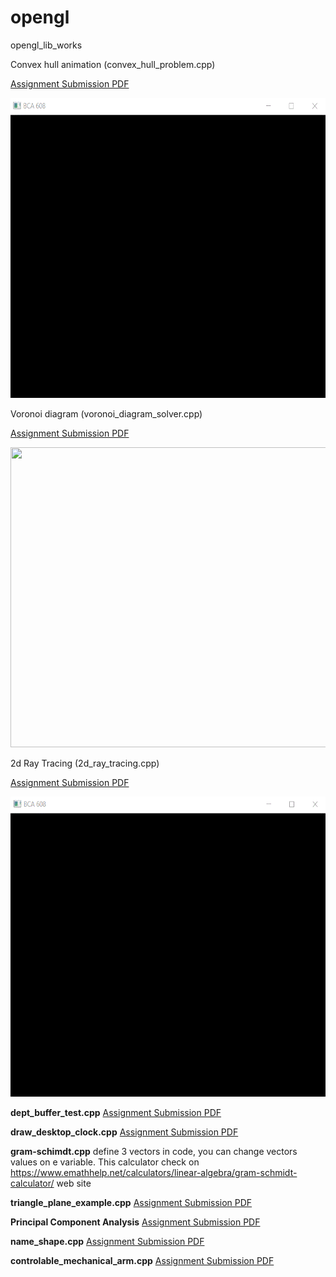 # opengl

opengl_lib_works

Convex hull animation (convex_hull_problem.cpp)

[Assignment Submission PDF](https://github.com/caginagirdemir/opengl/blob/master/pdf_files/report_convexhull.pdf)

<img src="img/convex_hull.gif" width="640" height="480" />

Voronoi diagram (voronoi_diagram_solver.cpp)

[Assignment Submission PDF](https://github.com/caginagirdemir/opengl/blob/master/pdf_files/voronoi_diagram.pdf)

<img src="img/voronoi_diagram.gif" width="640" height="480" />

2d Ray Tracing (2d_ray_tracing.cpp)

 [Assignment Submission PDF](https://github.com/caginagirdemir/opengl/blob/master/pdf_files/rapor_2d_ray_tracing.pdf)

<img src="img/light_scatter.gif" width="640" height="480" />

**dept_buffer_test.cpp** [Assignment Submission PDF](https://github.com/caginagirdemir/opengl/blob/master/pdf_files/dept_buffer_test.pdf)

**draw_desktop_clock.cpp** [Assignment Submission PDF](https://github.com/caginagirdemir/opengl/blob/master/pdf_files/draw_desktop_clock.pdf)


**gram-schimdt.cpp** define 3 vectors in code, you can change vectors values on e variable. This calculator check on https://www.emathhelp.net/calculators/linear-algebra/gram-schmidt-calculator/ web site


**triangle_plane_example.cpp** [Assignment Submission PDF](https://github.com/caginagirdemir/opengl/blob/master/pdf_files/triangle_plane_example.pdf)

**Principal Component Analysis** [Assignment Submission PDF](https://github.com/caginagirdemir/opengl/blob/master/pdf_files/pca_assignment.pdf)


**name_shape.cpp** [Assignment Submission PDF](https://github.com/caginagirdemir/opengl/blob/master/pdf_files/name_shape.pdf)


**controlable_mechanical_arm.cpp** [Assignment Submission PDF](https://github.com/caginagirdemir/opengl/blob/master/pdf_files/pixar.pdf)

